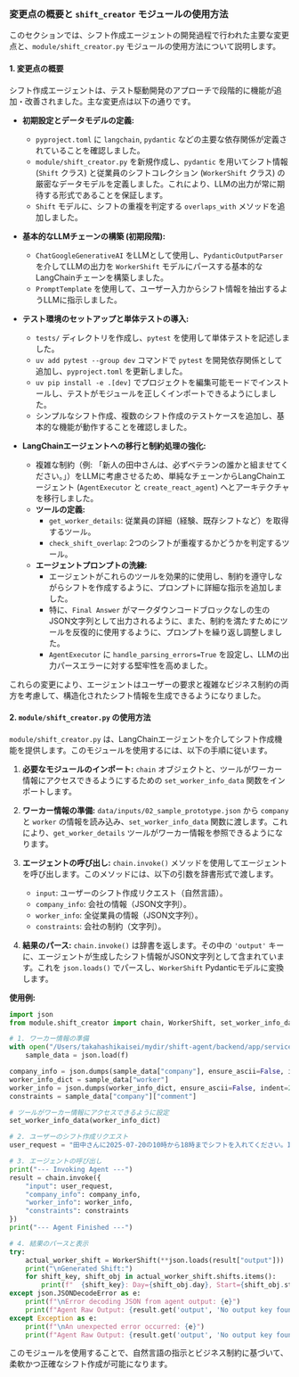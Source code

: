 ### **変更点の概要と `shift_creator` モジュールの使用方法**

このセクションでは、シフト作成エージェントの開発過程で行われた主要な変更点と、`module/shift_creator.py` モジュールの使用方法について説明します。

#### **1. 変更点の概要**

シフト作成エージェントは、テスト駆動開発のアプローチで段階的に機能が追加・改善されました。主な変更点は以下の通りです。

*   **初期設定とデータモデルの定義:**
    *   `pyproject.toml` に `langchain`, `pydantic` などの主要な依存関係が定義されていることを確認しました。
    *   `module/shift_creator.py` を新規作成し、`pydantic` を用いてシフト情報 (`Shift` クラス) と従業員のシフトコレクション (`WorkerShift` クラス) の厳密なデータモデルを定義しました。これにより、LLMの出力が常に期待する形式であることを保証します。
    *   `Shift` モデルに、シフトの重複を判定する `overlaps_with` メソッドを追加しました。

*   **基本的なLLMチェーンの構築 (初期段階):**
    *   `ChatGoogleGenerativeAI` をLLMとして使用し、`PydanticOutputParser` を介してLLMの出力を `WorkerShift` モデルにパースする基本的なLangChainチェーンを構築しました。
    *   `PromptTemplate` を使用して、ユーザー入力からシフト情報を抽出するようLLMに指示しました。

*   **テスト環境のセットアップと単体テストの導入:**
    *   `tests/` ディレクトリを作成し、`pytest` を使用して単体テストを記述しました。
    *   `uv add pytest --group dev` コマンドで `pytest` を開発依存関係として追加し、`pyproject.toml` を更新しました。
    *   `uv pip install -e .[dev]` でプロジェクトを編集可能モードでインストールし、テストがモジュールを正しくインポートできるようにしました。
    *   シンプルなシフト作成、複数のシフト作成のテストケースを追加し、基本的な機能が動作することを確認しました。

*   **LangChainエージェントへの移行と制約処理の強化:**
    *   複雑な制約（例: 「新人の田中さんは、必ずベテランの誰かと組ませてください。」）をLLMに考慮させるため、単純なチェーンからLangChainエージェント (`AgentExecutor` と `create_react_agent`) へとアーキテクチャを移行しました。
    *   **ツールの定義:**
        *   `get_worker_details`: 従業員の詳細（経験、既存シフトなど）を取得するツール。
        *   `check_shift_overlap`: 2つのシフトが重複するかどうかを判定するツール。
    *   **エージェントプロンプトの洗練:**
        *   エージェントがこれらのツールを効果的に使用し、制約を遵守しながらシフトを作成するように、プロンプトに詳細な指示を追加しました。
        *   特に、`Final Answer` がマークダウンコードブロックなしの生のJSON文字列として出力されるように、また、制約を満たすためにツールを反復的に使用するように、プロンプトを繰り返し調整しました。
        *   `AgentExecutor` に `handle_parsing_errors=True` を設定し、LLMの出力パースエラーに対する堅牢性を高めました。

これらの変更により、エージェントはユーザーの要求と複雑なビジネス制約の両方を考慮して、構造化されたシフト情報を生成できるようになりました。

#### **2. `module/shift_creator.py` の使用方法**

`module/shift_creator.py` は、LangChainエージェントを介してシフト作成機能を提供します。このモジュールを使用するには、以下の手順に従います。

1.  **必要なモジュールのインポート:**
    `chain` オブジェクトと、ツールがワーカー情報にアクセスできるようにするための `set_worker_info_data` 関数をインポートします。

2.  **ワーカー情報の準備:**
    `data/inputs/02_sample_prototype.json` から `company` と `worker` の情報を読み込み、`set_worker_info_data` 関数に渡します。これにより、`get_worker_details` ツールがワーカー情報を参照できるようになります。

3.  **エージェントの呼び出し:**
    `chain.invoke()` メソッドを使用してエージェントを呼び出します。このメソッドには、以下の引数を辞書形式で渡します。
    *   `input`: ユーザーのシフト作成リクエスト（自然言語）。
    *   `company_info`: 会社の情報（JSON文字列）。
    *   `worker_info`: 全従業員の情報（JSON文字列）。
    *   `constraints`: 会社の制約（文字列）。

4.  **結果のパース:**
    `chain.invoke()` は辞書を返します。その中の `'output'` キーに、エージェントが生成したシフト情報がJSON文字列として含まれています。これを `json.loads()` でパースし、`WorkerShift` Pydanticモデルに変換します。

**使用例:**

```python
import json
from module.shift_creator import chain, WorkerShift, set_worker_info_data

# 1. ワーカー情報の準備
with open("/Users/takahashikaisei/mydir/shift-agent/backend/app/service/agent/data/inputs/02_sample_prototype.json", "r", encoding="utf-8") as f:
    sample_data = json.load(f)

company_info = json.dumps(sample_data["company"], ensure_ascii=False, indent=2)
worker_info_dict = sample_data["worker"]
worker_info = json.dumps(worker_info_dict, ensure_ascii=False, indent=2)
constraints = sample_data["company"]["comment"]

# ツールがワーカー情報にアクセスできるように設定
set_worker_info_data(worker_info_dict)

# 2. ユーザーのシフト作成リクエスト
user_request = "田中さんに2025-07-20の10時から18時までシフトを入れてください。IDは9004です。"

# 3. エージェントの呼び出し
print("--- Invoking Agent ---")
result = chain.invoke({
    "input": user_request,
    "company_info": company_info,
    "worker_info": worker_info,
    "constraints": constraints
})
print("--- Agent Finished ---")

# 4. 結果のパースと表示
try:
    actual_worker_shift = WorkerShift(**json.loads(result["output"]))
    print("\nGenerated Shift:")
    for shift_key, shift_obj in actual_worker_shift.shifts.items():
        print(f"  {shift_key}: Day={shift_obj.day}, Start={shift_obj.start}, Finish={shift_obj.finish}, ID={shift_obj.shift_id}")
except json.JSONDecodeError as e:
    print(f"\nError decoding JSON from agent output: {e}")
    print(f"Agent Raw Output: {result.get('output', 'No output key found')}")
except Exception as e:
    print(f"\nAn unexpected error occurred: {e}")
    print(f"Agent Raw Output: {result.get('output', 'No output key found')}")

```

このモジュールを使用することで、自然言語の指示とビジネス制約に基づいて、柔軟かつ正確なシフト作成が可能になります。
